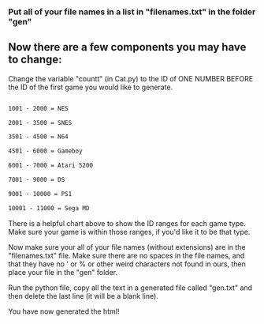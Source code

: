 ### Put all of your file names in a list in "filenames.txt" in the folder "gen"

## Now there are a few components you may have to change:

Change the variable "countt" (in Cat.py) to the ID of ONE NUMBER BEFORE the ID of the first game you would like to generate.

```1 - 1000 = GBA

1001 - 2000 = NES

2001 - 3500 = SNES

3501 - 4500 = N64

4501 - 6000 = Gameboy

6001 - 7000 = Atari 5200

7001 - 9000 = DS

9001 - 10000 = PS1

10001 - 11000 = Sega MD
```

There is a helpful chart above to show the ID ranges for each game type. Make sure your game is within those ranges, if you'd like it to be that type.

Now make sure your all of your file names (without extensions) are in the "filenames.txt" file. Make sure there are no spaces in the file names, and that they have no ' or % or other weird characters not found in ours, then place your file in the "gen" folder.

Run the python file, copy all the text in a generated file called "gen.txt" and then delete the last line (it will be a blank line). 

You have now generated the html!
